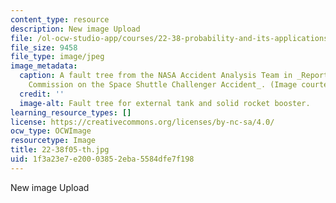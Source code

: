 ```yaml
---
content_type: resource
description: New image Upload
file: /ol-ocw-studio-app/courses/22-38-probability-and-its-applications-to-reliability-quality-control-and-risk-assessment-fall-2005/1f3a23e7e20003852eba5584dfe7f198_22-38f05-th.jpg
file_size: 9458
file_type: image/jpeg
image_metadata:
  caption: A fault tree from the NASA Accident Analysis Team in _Report of the Presidential
    Commission on the Space Shuttle Challenger Accident_. (Image courtesy of [NASA](http://www.nasa.gov/).)
  credit: ''
  image-alt: Fault tree for external tank and solid rocket booster.
learning_resource_types: []
license: https://creativecommons.org/licenses/by-nc-sa/4.0/
ocw_type: OCWImage
resourcetype: Image
title: 22-38f05-th.jpg
uid: 1f3a23e7-e200-0385-2eba-5584dfe7f198
---
```

New image Upload
